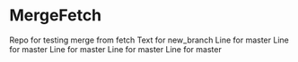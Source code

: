 # MergeFetch
Repo for testing merge from fetch
Text for new_branch
Line for master
Line for master
Line for master
Line for master
Line for master
